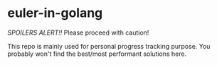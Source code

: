 euler-in-golang
===

*SPOILERS ALERT!!* Please proceed with caution!

This repo is mainly used for personal progress tracking purpose.
You probably won't find the best/most performant solutions here.
